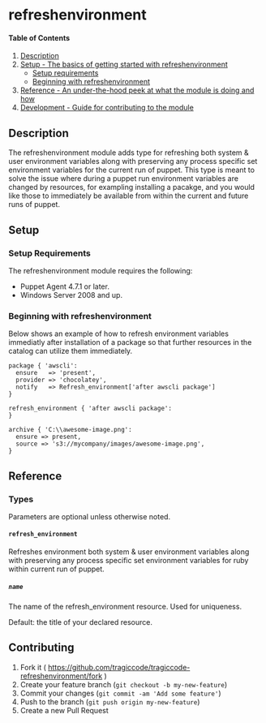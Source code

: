 # refreshenvironment

#### Table of Contents

1. [Description](#description)
1. [Setup - The basics of getting started with refreshenvironment](#setup)
    * [Setup requirements](#setup-requirements)
    * [Beginning with refreshenvironment](#beginning-with-refreshenvironment)
1. [Reference - An under-the-hood peek at what the module is doing and how](#reference)
1. [Development - Guide for contributing to the module](#development)

## Description

The refreshenvironment module adds type for refreshing both system & user environment variables along with preserving any process specific set environment variables for the current run of puppet.  This type is meant to solve the issue where during a puppet run environment variables are changed by resources, for exampling installing a pacakge, and you would like those to immediately be available from within the current and future runs of puppet.

## Setup

### Setup Requirements

The refreshenvironment module requires the following:

* Puppet Agent 4.7.1 or later.
* Windows Server 2008 and up.

### Beginning with refreshenvironment

Below shows an example of how to refresh environment variables immediatly after installation of a package so that further resources in the catalog can utilize them immediately.

```puppet
package { 'awscli':
  ensure   => 'present',
  provider => 'chocolatey',
  notify   => Refresh_environment['after awscli package']
}

refresh_environment { 'after awscli package':
}

archive { 'C:\\awesome-image.png':
  ensure => present,
  source => 's3://mycompany/images/awesome-image.png',
}
```

## Reference

### Types

Parameters are optional unless otherwise noted.

#### `refresh_environment`

Refreshes environment both system & user environment variables along with preserving any process specific set environment variables for ruby within current run of puppet.

##### `name`

The name of the refresh_environment resource.  Used for uniqueness.

Default: the title of your declared resource.


## Contributing

1. Fork it ( <https://github.com/tragiccode/tragiccode-refreshenvironment/fork> )
1. Create your feature branch (`git checkout -b my-new-feature`)
1. Commit your changes (`git commit -am 'Add some feature'`)
1. Push to the branch (`git push origin my-new-feature`)
1. Create a new Pull Request